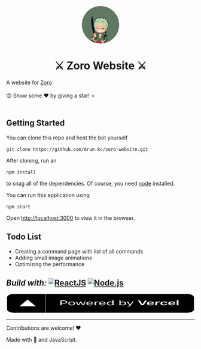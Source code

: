 <p align="center">
    <img src="public\zorologo.png" alt="Logo" height=100rem width=100rem  style="border-radius:50%">
    <h1 align="center">⚔️ Zoro Website ⚔️</h1>
</p>

A website for [Zoro](https://github.com/Arun-kc/novicebot)
<br><br>
😊 Show some ❤️ by giving a star! ⭐
<br><br>

## Getting Started

You can clone this repo and host the bot yourself

```
git clone https://github.com/Arun-kc/zoro-website.git
```

After cloning, run an

```
npm install
```

to snag all of the dependencies. Of course, you need [node](https://nodejs.org/en/) installed.

You can run this application using

```
npm start
```

Open [http://localhost:3000](http://localhost:3000) to view it in the browser.

## Todo List

- Creating a command page with list of all commands
- Adding small image animations
- Optimizing the performance

## _Build with:_ <a href="https://reactjs.org/" title="ReactJS"><img src="https://github.com/get-icon/geticon/raw/master/icons/react.svg" alt="ReactJS" width="20px" height="20px"></a> <a href="https://nodejs.org/" title="Node.js"><img src="https://github.com/get-icon/geticon/raw/master/icons/nodejs-icon.svg" alt="Node.js" width="20px" height="20px"></a>

<p align="center">
<a href="https://vercel.com/" title="Vercel"><img src="src\images\powered-by-vercel.svg" alt="Vercel" width="500px" height="50px"></a>

</p>

---

Contributions are welcome! ❤️

Made with 💜 and JavaScript.
